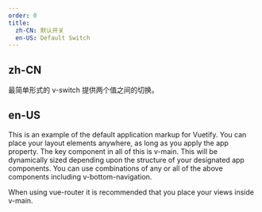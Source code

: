 ```yaml
---
order: 0
title:
  zh-CN: 默认开关
  en-US: Default Switch
---
```


## zh-CN

最简单形式的 v-switch 提供两个值之间的切换。

## en-US

This is an example of the default application markup for Vuetify. You can place your layout elements anywhere, as long as you apply the app property. The key component in all of this is v-main. This will be dynamically sized depending upon the structure of your designated app components. You can use combinations of any or all of the above components including v-bottom-navigation.

When using vue-router it is recommended that you place your views inside v-main.
